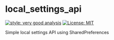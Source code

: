 # local_settings_api

[![style: very good analysis][very_good_analysis_badge]][very_good_analysis_link]
[![License: MIT][license_badge]][license_link]

Simple local settings API using SharedPreferences

[license_badge]: https://img.shields.io/badge/license-MIT-blue.svg
[license_link]: https://opensource.org/licenses/MIT
[very_good_analysis_badge]: https://img.shields.io/badge/style-very_good_analysis-B22C89.svg
[very_good_analysis_link]: https://pub.dev/packages/very_good_analysis
